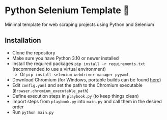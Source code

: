 # Python Selenium Template 🚀

Minimal template for web scraping projects using Python and Selenium

## Installation

- Clone the repository
- Make sure you have Python 3.10 or newer installed
- Install the required packages `pip install -r requirements.txt` (recommended to use a virtual environment)
  - Or `pip install selenium webdriver-manager pyyaml`
- Download Chromium (for Windows, portable builds can be found [here](https://chromium.woolyss.com/))
- Edit `config.yaml` and set the path to the Chromium executable (`Browser.chromium_executable_path`)
- Define execution steps in `playbook.py` (to keep things clean)
- Import steps from `playbook.py` into `main.py` and call them in the desired order
- Run `python main.py`
